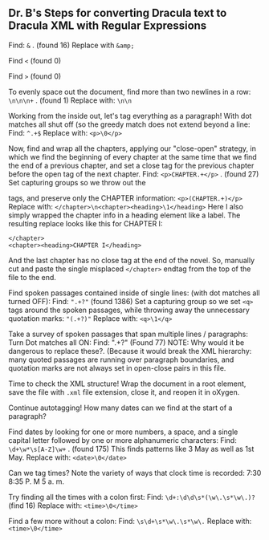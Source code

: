 ## Dr. B's Steps for converting Dracula text to Dracula XML with Regular Expressions

Find: `&` . (found 16)
Replace with `&amp;`

Find `<`  (found 0)

Find `>` (found 0)

To evenly space out the document, find more than two newlines in a row: `\n\n\n+` . (found 1)
Replace with: `\n\n`

Working from the inside out, let's tag everything as a paragraph!
With dot matches all shut off (so the greedy match does not extend beyond a line:
Find: `^.+$`
Replace with: `<p>\0</p>`

Now, find and wrap all the chapters, applying our "close-open" strategy, 
in which we find the beginning of every chapter at the same time that we find the end of a previous chapter, 
and set a close tag for the previous chapter before the open tag of the next chapter.
Find: `<p>CHAPTER.+</p>` .  (found 27)
Set capturing groups so we throw out the <p> tags, and preserve only the CHAPTER information:
`<p>(CHAPTER.+)</p>`
Replace with: `</chapter>\n<chapter><heading>\1</heading>`
Here I also simply wrapped the chapter info in a heading element like a label. 
The resulting replace looks like this for CHAPTER I:
```
</chapter>
<chapter><heading>CHAPTER I</heading>
```
And the last chapter has no close tag at the end of the novel. 
So, manually cut and paste the single misplaced `</chapter>` endtag
from the top of the file to the end.

Find spoken passages contained inside of single lines:
(with dot matches all turned OFF):
Find: `".+?"`   (found 1386)
Set a capturing group so we set `<q>` tags around the spoken passages,
while throwing away the unnecessary quotation marks:
`"(.+?)"`
Replace with: `<q>\1</q>`

Take a survey of spoken passages that span multiple lines / paragraphs:
Turn Dot matches all ON:
Find: ".+?"  (Found 77)
NOTE: Why would it be dangerous to replace these?. 
(Because it would break the XML hierarchy: many quoted passages are running over paragraph boundaries, 
and quotation marks are not always set in open-close pairs in this file.

Time to check the XML structure! Wrap the document in a root element, 
save the file with `.xml` file extension, close it, and reopen it in oXygen.

Continue autotagging! How many dates can we find at the start of a paragraph? 

Find dates by looking for one or more numbers, a space, and a single capital letter followed by one or more alphanumeric characters:
Find: `\d+\w*\s[A-Z]\w+` .  (found 175) This finds patterns like 3 May as well as 1st May.
Replace with: `<date>\0</date>`

Can we tag times? Note the variety of ways that clock time is recorded:
7:30
8:35 P. M
5 a. m.

Try finding all the times with a colon first:
Find: `\d+:\d\d\s*(\w\.\s*\w\.)?`   (find 16)
Replace with: `<time>\0</time>`


Find a few more without a colon: 
Find: `\s\d+\s*\w\.\s*\w\.`
Replace with: `<time>\0</time>`
